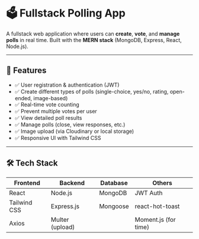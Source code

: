 # 🗳️ Fullstack Polling App

A fullstack web application where users can **create**, **vote**, and **manage polls** in real time. Built with the **MERN stack** (MongoDB, Express, React, Node.js).

---

## 🚀 Features

- ✅ User registration & authentication (JWT)
- ✅ Create different types of polls (single-choice, yes/no, rating, open-ended, image-based)
- ✅ Real-time vote counting
- ✅ Prevent multiple votes per user
- ✅ View detailed poll results
- ✅ Manage polls (close, view responses, etc.)
- ✅ Image upload (via Cloudinary or local storage)
- ✅ Responsive UI with Tailwind CSS

---

## 🛠️ Tech Stack

| Frontend       | Backend         | Database   | Others                |
|----------------|------------------|------------|------------------------|
| React          | Node.js          | MongoDB    | JWT Auth              |
| Tailwind CSS   | Express.js       | Mongoose   | react-hot-toast |
| Axios          | Multer (upload)  |            | Moment.js (for time)  |

